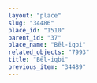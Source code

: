 ```yaml
---
layout: "place"
slug: "34486"
place_id: "1510"
parent_id: "37"
place_name: "Bēl-iqbi"
related_objects: "7993"
title: "Bēl-iqbi"
previous_item: "34489"
---
```

